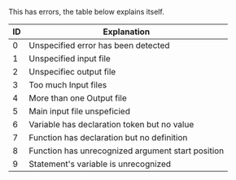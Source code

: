 This has errors, the table below explains itself.

| ID | Explanation |
| --- | --- |
| 0 | Unspecified error has been detected |
| 1 | Unspecified input file |
| 2 | Unspecifiec output file|
| 3 | Too much Input files |
| 4 | More than one Output file |
| 5 | Main input file unspeficied |
| 6 | Variable has declaration token but no value |
| 7 | Function has declaration but no definition |
| 8 | Function has unrecognized argument start position |
| 9 | Statement's variable is unrecognized |
